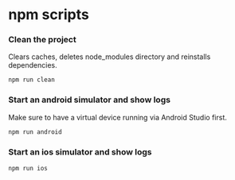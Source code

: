 # npm scripts

### Clean the project

Clears caches, deletes node_modules directory and reinstalls dependencies.

```
npm run clean
```

### Start an android simulator and show logs

Make sure to have a virtual device running via Android Studio first.

```
npm run android
```

### Start an ios simulator and show logs

```
npm run ios
```
